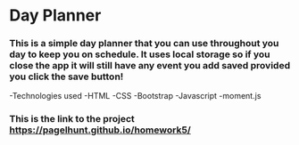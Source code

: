 # Day Planner

### This is a simple day planner that you can use throughout you day to keep you on schedule. It uses local storage so if you close the app it will still have any event you add saved provided you click the save button!

-Technologies used
  -HTML
  -CSS
  -Bootstrap
  -Javascript
  -moment.js
  
### This is the link to the project https://pagelhunt.github.io/homework5/
